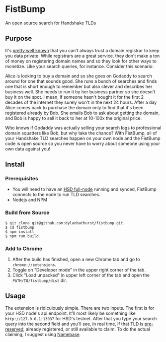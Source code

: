 # FistBump
An open source search for Handshake TLDs

## Purpose
It's [pretty well known](https://domains.google/learn/5-things-to-watch-out-for-when-buying-a-domain/#/) that you can't always trust a domain registrar to keep you data private. While registrars are a great service, they don't make a ton of money on registering domain names and so they look for other ways to monetize. Like your search queries, for instance. Consider this scenario:

Alice is looking to buy a domain and so she goes on Godaddy to search around for one that sounds good. She runs a bunch of searches and finds one that is short enough to remember but also clever and describes her business well. She needs to run it by her business partner so she doesn't buy it on the spot. I mean, if someone hasn't bought it for the first 2 decades of the internet they surely won't in the next 24 hours. After a day Alice comes back to purchase the domain only to find that it's been registered already by Bob. She emails Bob to ask about getting the domain, and Bob is happy to sell it back to her at 10-100x the original price. 

Who knows if Godaddy was actually selling your search logs to professional domain squatters like Bob, but why take the chance? With FistBump, all of your Handshake TLD searches happen on your own node and the FistBump code is open source so you never have to worry about someone using your own data against you!

## Install
### Prerequisites
- You will need to have an [HSD full-node](https://github.com/handshake-org/hsd) running and synced, FistBump connects to the node to run TLD searches.
- Nodejs and NPM

### Build from Source
```
$ git clone git@github.com:dylanbathurst/fistbump.git
$ cd fistbump
$ npm install
$ npm run build
```
### Add to Chrome
1. After the build has finished, open a new Chrome tab and go to `chrome://extensions`.
1. Toggle on "Developer mode" in the upper right corner of the tab.
1. Click "Load unpacked" in upper left corner of the tab and open the `PATH/TO/fistbump/dist` dir.

## Usage
The extension is ridiculously simple. There are two inputs. The first is for your HSD node's api endpoint. It'll most likely be something like `http://127.0.0.1:13037` for HSD's testnet. After that you type your search query into the second field and you'll see, in real time, if that TLD is [pre-reserved](https://handshake-org.github.io/api-docs/index.html#getnameinfo), already registered, or still available to claim. To do the actual claiming, I suggest using [Namebase](https://namebase.io/).
